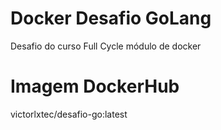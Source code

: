 # Docker Desafio GoLang
Desafio do curso Full Cycle módulo de docker

# Imagem DockerHub
victorlxtec/desafio-go:latest

